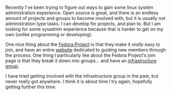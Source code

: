 Recently I've been trying to figure out ways to gain some linux system
administration experience. Open source is great, and there is an endless amount
of projects and groups to become involved with, but it is usually not
administration type tasks. I can develop for projects, and plan to. But I am
looking for some sysadmin experience because that is harder to get on my own
(unlike programming or developing).

One nice thing about the [Fedora Project](https://fedoraproject.org) is that
they make it *really* easy to join, and have an
entire [website](https://fedoraproject.org/wiki/Join) dedicated to guiding new
members through the process. One thing I particularly like about the Fedora
Project's join page is that they break it down into groups... and have
an [infrastructure group](https://fedoraproject.org/wiki/Infrastructure). 

I have tried getting involved with the infrastructure group in the past, but
never really got anywhere. I think it is about time I try again, hopefully
getting further this time. 
